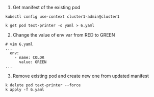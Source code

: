 1. Get manifest of the existing pod

```
kubectl config use-context cluster1-admin@cluster1

k get pod text-printer -o yaml > 6.yaml
```

2. Change the value of env var from RED to GREEN

```
# vim 6.yaml 
...
  env:
    - name: COLOR
      value: GREEN
...
```

3. Remove existing pod and create new one from updated manifest

```
k delete pod text-printer --force
k apply -f 6.yaml
```
